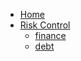 * [Home](/)
* [Risk Control](/risk-control)
  * [finance](/risk-control/finance.md)
  * [debt](debt.md)
